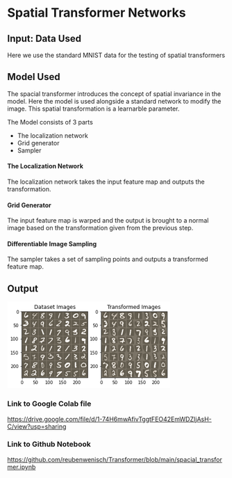 # Spatial Transformer Networks

## Input: Data Used
Here we use the standard MNIST data for the testing of spatial transformers

## Model Used
The spacial transformer introduces the concept of spatial invariance in the model. Here the model is used alongside a standard network to modify the image. This spatial transformation is a learnarble parameter.

The Model consists of 3 parts
 - The localization network
 - Grid generator
 - Sampler

#### The Localization Network
The localization network takes the input feature map and outputs the transformation.

#### Grid Generator
The input feature map is warped and the output is brought to a normal image based on the transformation given from the previous step.

#### Differentiable Image Sampling
The sampler takes a set of sampling points and outputs a transformed feature map.

## Output
![image info](./pictures/index.png)

### Link to Google Colab file
https://drive.google.com/file/d/1-74H6mwAfivTggtFEO42EmWDZIjAsH-C/view?usp=sharing

### Link to Github Notebook
https://github.com/reubenwenisch/Transformer/blob/main/spacial_transformer.ipynb